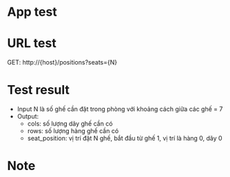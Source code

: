# App test

# URL test
GET: http://{host}/positions?seats={N}

# Test result
- Input N là số ghế cần đặt trong phòng với khoảng cách giữa các ghế = 7
- Output:
    - cols: số lượng dãy ghế cần có
    - rows: số lượng hàng ghế cần có
    - seat_position: vị trí đặt N ghế, bắt đầu từ ghế 1, vị trí là hàng 0, dãy 0

# Note
